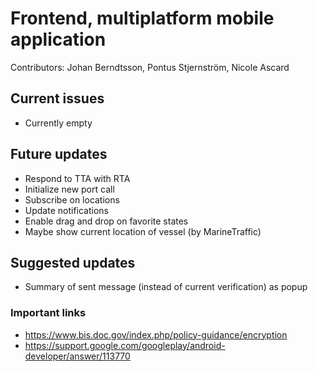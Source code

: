 # Frontend, multiplatform mobile application
Contributors: 
Johan Berndtsson, Pontus Stjernström, Nicole Ascard

## Current issues
* Currently empty

## Future updates
* Respond to TTA with RTA
* Initialize new port call
* Subscribe on locations
* Update notifications
* Enable drag and drop on favorite states
* Maybe show current location of vessel (by MarineTraffic)

## Suggested updates
* Summary of sent message (instead of current verification) as popup

### Important links
* https://www.bis.doc.gov/index.php/policy-guidance/encryption
* https://support.google.com/googleplay/android-developer/answer/113770